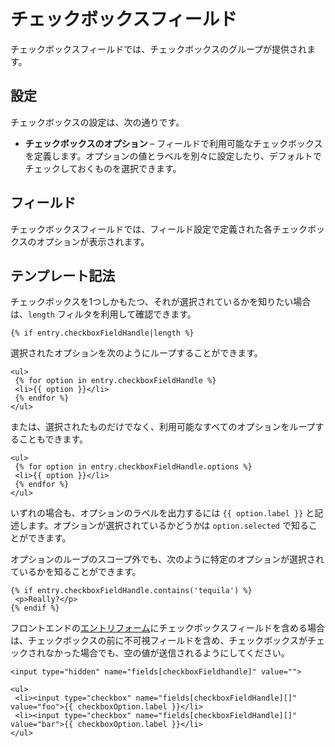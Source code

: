 チェックボックスフィールド
=================

チェックボックスフィールドでは、チェックボックスのグループが提供されます。

## 設定

チェックボックスの設定は、次の通りです。

* **チェックボックスのオプション** – フィールドで利用可能なチェックボックスを定義します。オプションの値とラベルを別々に設定したり、デフォルトでチェックしておくものを選択できます。

## フィールド

チェックボックスフィールドでは、フィールド設定で定義された各チェックボックスのオプションが表示されます。

## テンプレート記法

チェックボックスを1つしかもたつ、それが選択されているかを知りたい場合は、`length` フィルタを利用して確認できます。

```twig
{% if entry.checkboxFieldHandle|length %}
```

選択されたオプションを次のようにループすることができます。

```twig
<ul>
 {% for option in entry.checkboxFieldHandle %}
 <li>{{ option }}</li>
 {% endfor %}
</ul>
```

または、選択されたものだけでなく、利用可能なすべてのオプションをループすることもできます。

```twig
<ul>
 {% for option in entry.checkboxFieldHandle.options %}
 <li>{{ option }}</li>
 {% endfor %}
</ul>
```

いずれの場合も、オプションのラベルを出力するには `{{ option.label }}` と記述します。オプションが選択されているかどうかは `option.selected` で知ることができます。

オプションのループのスコープ外でも、次のように特定のオプションが選択されているかを知ることができます。

```twig
{% if entry.checkboxFieldHandle.contains('tequila') %}
 <p>Really?</p>
{% endif %}
```

フロントエンドの[エントリフォーム](templating/examples/entry-form.md)にチェックボックスフィールドを含める場合は、チェックボックスの前に不可視フィールドを含め、チェックボックスがチェックされなかった場合でも、空の値が送信されるようにしてください。

```twig
<input type="hidden" name="fields[checkboxFieldhandle]" value="">

<ul>
 <li><input type="checkbox" name="fields[checkboxFieldHandle][]" value="foo">{{ checkboxOption.label }}</li>
 <li><input type="checkbox" name="fields[checkboxFieldHandle][]" value="bar">{{ checkboxOption.label }}</li>
</ul>
```

